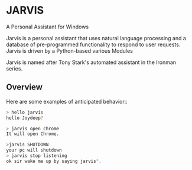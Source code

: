 # JARVIS
A Personal Assistant for Windows

Jarvis is a personal assistant that uses natural language processing and a database of pre-programmed functionality to respond to user requests. Jarvis is driven by a Python-based various Modules

Jarvis is named after Tony Stark's automated assistant in the Ironman series.

## Overview

Here are some examples of anticipated behavior::

```bash
> hello jarvis
hello Joydeep?

> jarvis open chrome
It will open Chrome.

>jarvis SHUTDOWN
your pc will shutdown
> jarvis stop listening
ok sir wake me up by saying jarvis".
